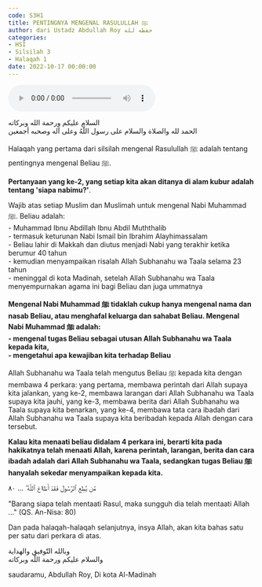 ```yaml
---
code: S3H1
title: PENTINGNYA MENGENAL RASULULLAH ﷺ
author: dari Ustadz Abdullah Roy حفظه لله
categories:
- HSI
- Silsilah 3
- Halaqah 1
date: 2022-10-17 00:00:00
---
```


<audio controls="" src="https://docs.google.com/uc?export=open&id=1-7VR5h6s5Ai8tBjIi27yquHTeLx4VEwN"></audio>

<div class="dalil">
  السلام عليكم ورحمة الله وبركاته
  <br>
  الحمد لله والصلاة والسلام على رسول اللَّهُ وعلى آله وصحبه أجمعين
</div>

Halaqah yang pertama dari silsilah mengenal Rasulullah ﷺ adalah tentang pentingnya mengenal Beliau ﷺ.

**Pertanyaan yang ke-2, yang setiap kita akan ditanya di alam kubur adalah tentang 'siapa nabimu?'**. 
  
<p>
  Wajib atas setiap Muslim dan Muslimah untuk mengenal Nabi Muhammad ﷺ. Beliau adalah:
  <br>- Muhammad Ibnu Abdillah Ibnu Abdil Muththalib
  <br>- termasuk keturunan Nabi Ismail bin Ibrahim Alayhimassalam
  <br>- Beliau lahir di Makkah dan diutus menjadi Nabi yang terakhir ketika berumur 40 tahun
  <br>- kemudian menyampaikan risalah Allah Subhanahu wa Taala selama 23 tahun
  <br>- meninggal di kota Madinah, setelah Allah Subhanahu wa Taala menyempurnakan agama ini bagi Beliau dan juga ummatnya
</p>

<p>
  <b>Mengenal Nabi Muhammad ﷺ tidaklah cukup hanya mengenal nama dan nasab Beliau, atau menghafal keluarga dan sahabat Beliau. Mengenal Nabi Muhammad ﷺ adalah:
  <br>- mengenal tugas Beliau sebagai utusan Allah Subhanahu wa Taala kepada kita,
  <br>- mengetahui apa kewajiban kita terhadap Beliau</b>
</p>

Allah Subhanahu wa Taala telah mengutus Beliau ﷺ kepada kita dengan membawa 4 perkara:
yang pertama, membawa perintah dari Allah supaya kita jalankan,
yang ke-2, membawa larangan dari Allah Subhanahu wa Taala supaya kita jauhi,
yang ke-3, membawa berita dari Allah Subhanahu wa Taala supaya kita benarkan,
yang ke-4, membawa tata cara ibadah dari Allah Subhanahu wa Taala supaya kita beribadah kepada Allah dengan cara tersebut.

**Kalau kita menaati beliau didalam 4 perkara ini, berarti kita pada hakikatnya telah menaati Allah, karena perintah, larangan, berita dan cara ibadah adalah dari Allah Subhanahu wa Taala, sedangkan tugas Beliau ﷺ hanyalah sekedar menyampaikan kepada kita.**

<div class="dalil">
  مَّن يُطِعِ ٱلرَّسُولَ فَقَدْ أَطَااعَ ٱللَّهَ ۖ ... ٨٠ 
  <p>
  "Barang siapa telah mentaati Rasul, maka sungguh dia telah mentaati Allah ..." (QS. An-Nisa: 80)
  </p>
</div>

Dan pada halaqah-halaqah selanjutnya, insya Allah, akan kita bahas satu per satu dari perkara di atas.

<div class="dalil">
  وبالله التّوفيق والهداية
  <br>
  والسلام عليكم ورحمة اللّه وبركاته
</div>

<p class="signature">
  saudaramu, Abdullah Roy, 
  Di kota Al-Madinah
</p>
